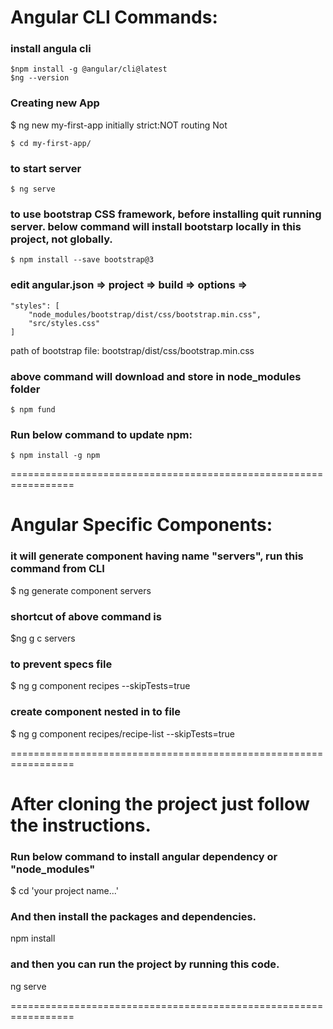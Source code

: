 
# Angular CLI Commands:

### install angula cli
	$npm install -g @angular/cli@latest
	$ng --version

### Creating new App

$ ng new my-first-app
	initially strict:NOT
	routing Not
 
	$ cd my-first-app/

### to start server
	$ ng serve

### to use bootstrap CSS framework, before installing quit running server. below command will install bootstarp locally in this project, not globally.

	$ npm install --save bootstrap@3

### edit angular.json => project => build => options =>
	"styles": [
		"node_modules/bootstrap/dist/css/bootstrap.min.css",
		"src/styles.css"
	]

path of bootstrap file:  	bootstrap/dist/css/bootstrap.min.css
 
### above command will download and store in node_modules folder
 
 	$ npm fund
 
### Run below command to update npm:
 	$ npm install -g npm
 

 
 
 
=================================================================

# Angular Specific Components:
 
### it will generate component having name "servers", run this command from CLI
 $ ng generate component servers
 
### shortcut of above command is
 $ng g c servers

### to prevent specs file
$ ng g component recipes --skipTests=true

### create component nested in to file
$  ng g component recipes/recipe-list --skipTests=true
 
=================================================================
#  After cloning the project just follow the instructions.

### Run below command to install angular dependency or "node_modules"

$ cd 'your project name...'

### And then install the packages and dependencies.
npm install

### and then you can run the project by running this code.
ng serve
 
 
=================================================================

 
 
 
 
 
 
 
 
 
 
 
 
 
